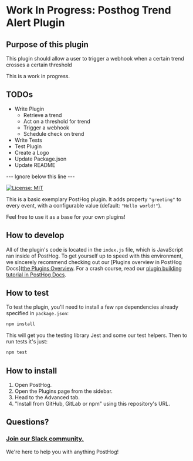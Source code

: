 # Work In Progress: Posthog Trend Alert Plugin

## Purpose of this plugin
This plugin should allow a user to trigger a webhook when a certain trend crosses a certain threshold

This is a work in progress.

## TODOs

* Write Plugin
   * Retrieve a trend 
   * Act on a threshold for trend
   * Trigger a webhook
   * Schedule check on trend
* Write Tests
* Test Plugin
* Create a Logo
* Update Package.json
* Update README


--- Ignore below this line ---

[![License: MIT](https://img.shields.io/badge/License-MIT-red.svg?style=flat-square)](https://opensource.org/licenses/MIT)

This is a basic exemplary PostHog plugin. It adds property `"greeting"` to every event, with a configurable value (default: `"Hello world!"`).

Feel free to use it as a base for your own plugins!

## How to develop

All of the plugin's code is located in the `index.js` file, which is JavaScript ran inside of PostHog.
To get yourself up to speed with this environment, we sincerely recommend checking out our [Plugins overview in PostHog Docs]([the Plugins Overview](https://posthog.com/docs/plugins/build/overview).
For a crash course, read our [plugin building tutorial in PostHog Docs](https://posthog.com/docs/plugins/build/tutorial).

## How to test

To test the plugin, you'll need to install a few `npm` dependencies already specified in `package.json`:
```bash
npm install
```

This will get you the testing library Jest and some our test helpers.
Then to run tests it's just:

```bash
npm test
```

## How to install

1. Open PostHog.
1. Open the Plugins page from the sidebar.
1. Head to the Advanced tab.
1. "Install from GitHub, GitLab or npm" using this repository's URL.

## Questions?

### [Join our Slack community.](https://join.slack.com/t/posthogusers/shared_invite/enQtOTY0MzU5NjAwMDY3LTc2MWQ0OTZlNjhkODk3ZDI3NDVjMDE1YjgxY2I4ZjI4MzJhZmVmNjJkN2NmMGJmMzc2N2U3Yjc3ZjI5NGFlZDQ)

We're here to help you with anything PostHog!
